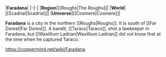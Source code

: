 |**Faradana**|
|-|-|
|**Region**|[[Roughs\|The Roughs]]|
|**World**|[[Scadrial\|Scadrial]]|
|**Universe**|[[Cosmere\|Cosmere]]|

**Faradana** is a city in the northern [[Roughs\|Roughs]]. It is south of [[Far Dorest\|Far Dorest]].
A bandit, [[Taraco\|Taraco]], shot a lawkeeper in Faradana, but [[Waxillium Ladrian\|Waxillium Ladrian]] did not know that at the time when he captured Taraco.



https://coppermind.net/wiki/Faradana